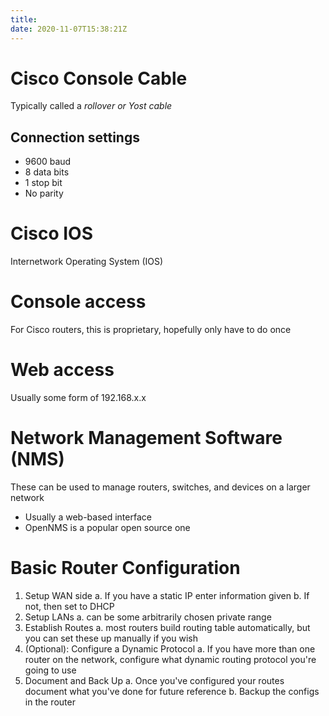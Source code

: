 ```yaml
---
title: 
date: 2020-11-07T15:38:21Z
---
```


# Cisco Console Cable

Typically called a *rollover or Yost cable*

## Connection settings

-   9600 baud
-   8 data bits
-   1 stop bit
-   No parity

# Cisco IOS

Internetwork Operating System (IOS)

# Console access

For Cisco routers, this is proprietary, hopefully only have to do once

# Web access

Usually some form of 192.168.x.x

# Network Management Software (NMS)

These can be used to manage routers, switches, and devices on a larger network

-   Usually a web-based interface
-   OpenNMS is a popular open source one

# Basic Router Configuration

1.  Setup WAN side
    a. If you have a static IP enter information given
    b. If not, then set to DHCP
2.  Setup LANs
    a. can be some arbitrarily chosen private range
3.  Establish Routes
    a. most routers build routing table automatically, but you can set these up manually if you wish
4.  (Optional): Configure a Dynamic Protocol
    a. If you have more than one router on the network, configure what dynamic routing protocol you're going to use
5.  Document and Back Up
    a. Once you've configured your routes document what you've done for future reference
    b. Backup the configs in the router

